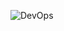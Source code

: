 ![DevOps](https://i0.wp.com/mcsjournal.ru/wp-content/uploads/2021/02/Razrabotka.png?resize=1024%2C597&ssl=1)
